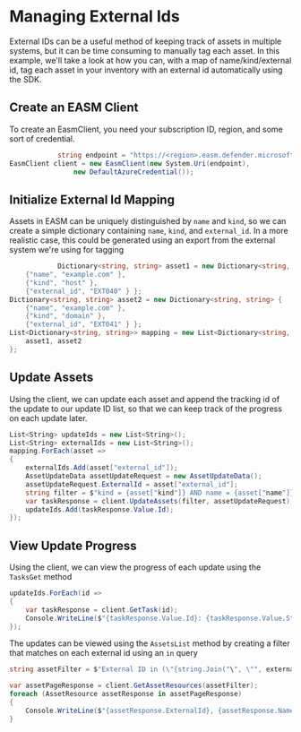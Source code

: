# Managing External Ids

External IDs can be a useful method of keeping track of assets in multiple systems, but it can be time consuming to manually tag each asset. In this example, we'll take a look at how you can, with a map of name/kind/external id, tag each asset in your inventory with an external id automatically using the SDK.

## Create an EASM Client

To create an EasmClient, you need your subscription ID, region, and some sort of credential.

```C# Snippet:Sample5_ExternalIds_Create_Client
            string endpoint = "https://<region>.easm.defender.microsoft.com/subscriptions/<Your_Subscription_Id>/resourceGroups/<Your_Resource_Group_Name>/workspaces/<Your_Workspace_Name>";
EasmClient client = new EasmClient(new System.Uri(endpoint),
                new DefaultAzureCredential());
```

## Initialize External Id Mapping

Assets in EASM can be uniquely distinguished by `name` and `kind`, so we can create a simple dictionary containing `name`, `kind`, and `external_id`. In a more realistic case, this could be generated using an export from the external system we're using for tagging

```C# Snippet:Sample5_ExternalIds_Initialize_Mapping
            Dictionary<string, string> asset1 = new Dictionary<string, string> {
    {"name", "example.com" },
    {"kind", "host" },
    {"external_id", "EXT040" } };
Dictionary<string, string> asset2 = new Dictionary<string, string> {
    {"name", "example.com" },
    {"kind", "domain" },
    {"external_id", "EXT041" } };
List<Dictionary<string, string>> mapping = new List<Dictionary<string, string>> {
    asset1, asset2
};
```

## Update Assets

Using the client, we can update each asset and append the tracking id of the update to our update ID list, so that we can keep track of the progress on each update later.


```C# Snippet:Sample5_ExternalIds_Update_Assets
List<String> updateIds = new List<String>();
List<String> externalIds = new List<String>();
mapping.ForEach(asset =>
{
    externalIds.Add(asset["external_id"]);
    AssetUpdateData assetUpdateRequest = new AssetUpdateData();
    assetUpdateRequest.ExternalId = asset["external_id"];
    string filter = $"kind = {asset["kind"]} AND name = {asset["name"]}";
    var taskResponse = client.UpdateAssets(filter, assetUpdateRequest);
    updateIds.Add(taskResponse.Value.Id);
});
```

## View Update Progress

Using the client, we can view the progress of each update using the `TasksGet` method

```C# Snippet:Sample5_ExternalIds_View_Update_Progress
updateIds.ForEach(id =>
{
    var taskResponse = client.GetTask(id);
    Console.WriteLine($"{taskResponse.Value.Id}: {taskResponse.Value.State}");
});
```

The updates can be viewed using the `AssetsList` method by creating a filter that matches on each external id using an `in` query

```C# Snippet:Sample5_ExternalIds_View_Updates
string assetFilter = $"External ID in (\"{string.Join("\", \"", externalIds)}\")";

var assetPageResponse = client.GetAssetResources(assetFilter);
foreach (AssetResource assetResponse in assetPageResponse)
{
    Console.WriteLine($"{assetResponse.ExternalId}, {assetResponse.Name}");
}
```